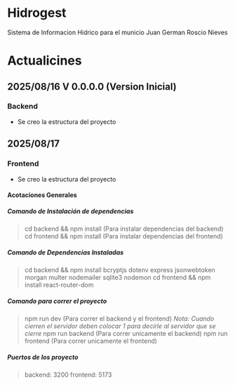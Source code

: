 # Hidrogest

Sistema de Informacion Hidrico para el municio Juan German Roscio Nieves

# Actualicines

## 2025/08/16 V 0.0.0.0 (Version Inicial)

### Backend 

- Se creo la estructura del proyecto
  
## 2025/08/17
  

### Frontend 

- Se creo la estructura del proyecto

#### Acotaciones Generales

##### _Comando de Instalación de dependencias_
> cd backend && npm install (Para instalar dependencias del backend)
> cd frontend && npm install (Para instalar dependencias del frontend)

##### _Comando de Dependencias Instaladas_

>cd backend && npm install  bcryptjs dotenv express jsonwebtoken morgan multer nodemailer sqlite3 nodemon
>cd frontend && npm install react-router-dom 

##### _Comando para correr el proyecto_

> npm run dev (Para correr el backend y el frontend) *Nota: Cuando cierren el servidor deben colocar 1 para decirle al servidor que se cierre*
> npm run backend (Para correr unicamente el backend)
> npm run frontend (Para correr unicamente el frontend)

##### _Puertos de los proyecto_

> backend: 3200
> frontend: 5173

